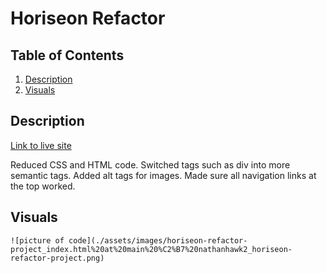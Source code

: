# Horiseon Refactor

## Table of Contents
1. [Description](#description)
2. [Visuals](#visuals)

## Description
[Link to live site](https://nathanhawk2.github.io/horiseon-refactor-project/)

Reduced CSS and HTML code. Switched tags such as div into more semantic tags. Added alt tags for images. Made sure all navigation links at the top worked. 

## Visuals
    ![picture of code](./assets/images/horiseon-refactor-project_index.html%20at%20main%20%C2%B7%20nathanhawk2_horiseon-refactor-project.png)

    